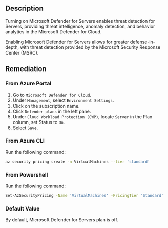 ## Description

Turning on Microsoft Defender for Servers enables threat detection for Servers, providing threat intelligence, anomaly detection, and behavior analytics in the Microsoft Defender for Cloud.

Enabling Microsoft Defender for Servers allows for greater defense-in-depth, with threat detection provided by the Microsoft Security Response Center (MSRC).

## Remediation

### From Azure Portal

1. Go to `Microsoft Defender for Cloud`.
2. Under `Management`, select `Environment Settings`.
3. Click on the subscription name.
4. Click `Defender plans` in the left pane.
5. Under `Cloud Workload Protection (CWP)`, locate `Server` in the Plan column, set Status to `On`.
6. Select `Save`.

### From Azure CLI

Run the following command:

```bash
az security pricing create -n VirtualMachines --tier 'standard'
```

### From Powershell

Run the following command:

```bash
Set-AzSecurityPricing -Name 'VirtualMachines' -PricingTier 'Standard'
```

### Default Value

By default, Microsoft Defender for Servers plan is off.
